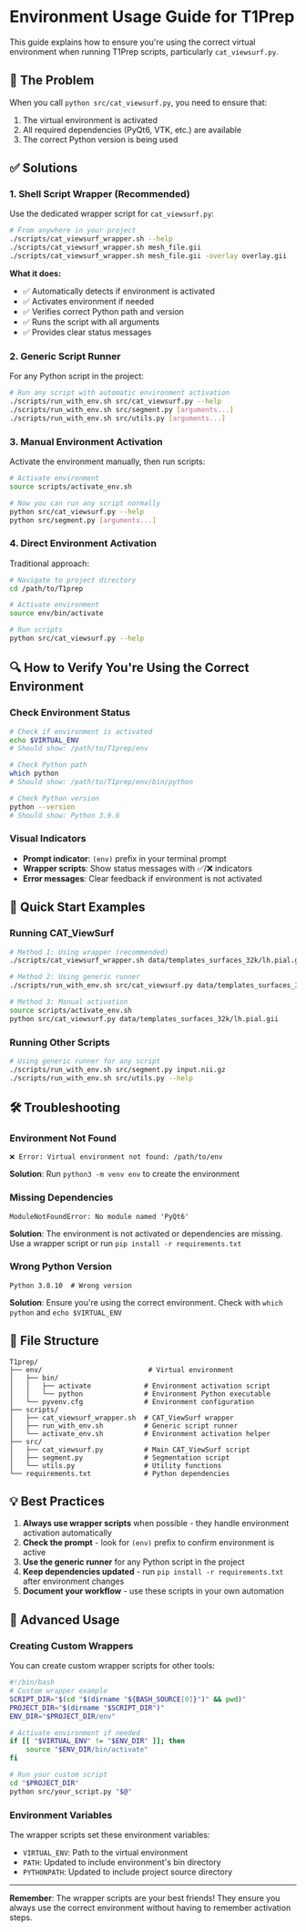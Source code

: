 # Environment Usage Guide for T1Prep

This guide explains how to ensure you're using the correct virtual environment when running T1Prep scripts, particularly `cat_viewsurf.py`.

## 🎯 The Problem

When you call `python src/cat_viewsurf.py`, you need to ensure that:
1. The virtual environment is activated
2. All required dependencies (PyQt6, VTK, etc.) are available
3. The correct Python version is being used

## ✅ Solutions

### 1. **Shell Script Wrapper (Recommended)**

Use the dedicated wrapper script for `cat_viewsurf.py`:

```bash
# From anywhere in your project
./scripts/cat_viewsurf_wrapper.sh --help
./scripts/cat_viewsurf_wrapper.sh mesh_file.gii
./scripts/cat_viewsurf_wrapper.sh mesh_file.gii -overlay overlay.gii
```

**What it does:**
- ✅ Automatically detects if environment is activated
- ✅ Activates environment if needed
- ✅ Verifies correct Python path and version
- ✅ Runs the script with all arguments
- ✅ Provides clear status messages

### 2. **Generic Script Runner**

For any Python script in the project:

```bash
# Run any script with automatic environment activation
./scripts/run_with_env.sh src/cat_viewsurf.py --help
./scripts/run_with_env.sh src/segment.py [arguments...]
./scripts/run_with_env.sh src/utils.py [arguments...]
```

### 3. **Manual Environment Activation**

Activate the environment manually, then run scripts:

```bash
# Activate environment
source scripts/activate_env.sh

# Now you can run any script normally
python src/cat_viewsurf.py --help
python src/segment.py [arguments...]
```

### 4. **Direct Environment Activation**

Traditional approach:

```bash
# Navigate to project directory
cd /path/to/T1prep

# Activate environment
source env/bin/activate

# Run scripts
python src/cat_viewsurf.py --help
```

## 🔍 How to Verify You're Using the Correct Environment

### Check Environment Status

```bash
# Check if environment is activated
echo $VIRTUAL_ENV
# Should show: /path/to/T1prep/env

# Check Python path
which python
# Should show: /path/to/T1prep/env/bin/python

# Check Python version
python --version
# Should show: Python 3.9.6
```

### Visual Indicators

- **Prompt indicator**: `(env)` prefix in your terminal prompt
- **Wrapper scripts**: Show status messages with ✅/❌ indicators
- **Error messages**: Clear feedback if environment is not activated

## 🚀 Quick Start Examples

### Running CAT_ViewSurf

```bash
# Method 1: Using wrapper (recommended)
./scripts/cat_viewsurf_wrapper.sh data/templates_surfaces_32k/lh.pial.gii

# Method 2: Using generic runner
./scripts/run_with_env.sh src/cat_viewsurf.py data/templates_surfaces_32k/lh.pial.gii

# Method 3: Manual activation
source scripts/activate_env.sh
python src/cat_viewsurf.py data/templates_surfaces_32k/lh.pial.gii
```

### Running Other Scripts

```bash
# Using generic runner for any script
./scripts/run_with_env.sh src/segment.py input.nii.gz
./scripts/run_with_env.sh src/utils.py --help
```

## 🛠️ Troubleshooting

### Environment Not Found
```
❌ Error: Virtual environment not found: /path/to/env
```
**Solution**: Run `python3 -m venv env` to create the environment

### Missing Dependencies
```
ModuleNotFoundError: No module named 'PyQt6'
```
**Solution**: The environment is not activated or dependencies are missing. Use a wrapper script or run `pip install -r requirements.txt`

### Wrong Python Version
```
Python 3.8.10  # Wrong version
```
**Solution**: Ensure you're using the correct environment. Check with `which python` and `echo $VIRTUAL_ENV`

## 📁 File Structure

```
T1prep/
├── env/                          # Virtual environment
│   ├── bin/
│   │   ├── activate             # Environment activation script
│   │   └── python               # Environment Python executable
│   └── pyvenv.cfg               # Environment configuration
├── scripts/
│   ├── cat_viewsurf_wrapper.sh  # CAT_ViewSurf wrapper
│   ├── run_with_env.sh          # Generic script runner
│   └── activate_env.sh          # Environment activation helper
├── src/
│   ├── cat_viewsurf.py          # Main CAT_ViewSurf script
│   ├── segment.py               # Segmentation script
│   └── utils.py                 # Utility functions
└── requirements.txt             # Python dependencies
```

## 💡 Best Practices

1. **Always use wrapper scripts** when possible - they handle environment activation automatically
2. **Check the prompt** - look for `(env)` prefix to confirm environment is active
3. **Use the generic runner** for any Python script in the project
4. **Keep dependencies updated** - run `pip install -r requirements.txt` after environment changes
5. **Document your workflow** - use these scripts in your own automation

## 🔧 Advanced Usage

### Creating Custom Wrappers

You can create custom wrapper scripts for other tools:

```bash
#!/bin/bash
# Custom wrapper example
SCRIPT_DIR="$(cd "$(dirname "${BASH_SOURCE[0]}")" && pwd)"
PROJECT_DIR="$(dirname "$SCRIPT_DIR")"
ENV_DIR="$PROJECT_DIR/env"

# Activate environment if needed
if [[ "$VIRTUAL_ENV" != "$ENV_DIR" ]]; then
    source "$ENV_DIR/bin/activate"
fi

# Run your custom script
cd "$PROJECT_DIR"
python src/your_script.py "$@"
```

### Environment Variables

The wrapper scripts set these environment variables:
- `VIRTUAL_ENV`: Path to the virtual environment
- `PATH`: Updated to include environment's bin directory
- `PYTHONPATH`: Updated to include project source directory

---

**Remember**: The wrapper scripts are your best friends! They ensure you always use the correct environment without having to remember activation steps.

